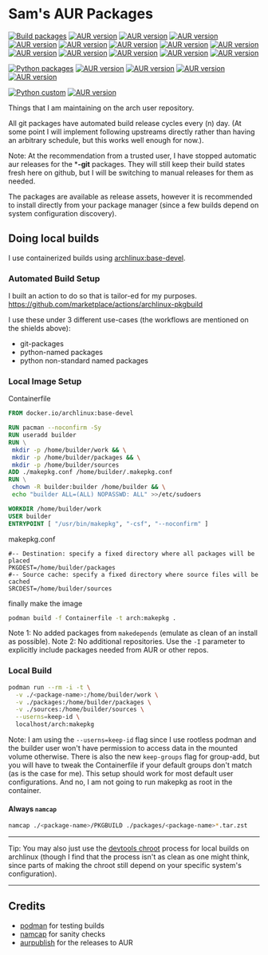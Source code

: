 # Sam's AUR Packages

[![Build packages](https://github.com/samarthj/AUR/actions/workflows/build-pkg.yml/badge.svg)](https://github.com/samarthj/AUR/actions/workflows/build-pkg.yml)
[![AUR version](https://img.shields.io/aur/version/buildah-git?label=buildah-git)](https://aur.archlinux.org/packages/buildah-git/)
[![AUR version](https://img.shields.io/aur/version/conmon-git?label=conmon-git)](https://aur.archlinux.org/packages/conmon-git/)
[![AUR version](https://img.shields.io/aur/version/containers-common-git?label=containers-common-git)](https://aur.archlinux.org/packages/containers-common-git/)
[![AUR version](https://img.shields.io/aur/version/crun-git?label=crun-git)](https://aur.archlinux.org/packages/crun-git/)
[![AUR version](https://img.shields.io/aur/version/gallery-dl-bin?label=gallery-dl-bin)](https://aur.archlinux.org/packages/gallery-dl-bin/)
[![AUR version](https://img.shields.io/aur/version/podman-dnsname-git?label=podman-dnsname-git)](https://aur.archlinux.org/packages/podman-dnsname-git/)
[![AUR version](https://img.shields.io/aur/version/podman-git?label=podman-git)](https://aur.archlinux.org/packages/podman-git/)
[![AUR version](https://img.shields.io/aur/version/podman-git?label=podman-docker-git)](https://aur.archlinux.org/packages/podman-docker-git/)
[![AUR version](https://img.shields.io/aur/version/pyinstaller-git?label=pyinstaller-git)](https://aur.archlinux.org/packages/pyinstaller-git/)
[![AUR version](https://img.shields.io/aur/version/pyinstaller-hooks-contrib?label=pyinstaller-hooks-contrib)](https://aur.archlinux.org/packages/pyinstaller-hooks-contrib/)
[![AUR version](https://img.shields.io/aur/version/pyinstaller-hooks-contrib-git?label=pyinstaller-hooks-contrib-git)](https://aur.archlinux.org/packages/pyinstaller-hooks-contrib-git/)
[![AUR version](https://img.shields.io/aur/version/skopeo-git?label=skopeo-git)](https://aur.archlinux.org/packages/skopeo-git/)
[![AUR version](https://img.shields.io/aur/version/slirp4netns-git?label=slirp4netns-git)](https://aur.archlinux.org/packages/slirp4netns-git/)

[![Python packages](https://github.com/samarthj/AUR/actions/workflows/python-pkg.yml/badge.svg)](https://github.com/samarthj/AUR/actions/workflows/python-pkg.yml)
[![AUR version](https://img.shields.io/aur/version/python-atoml?label=python-atoml)](https://aur.archlinux.org/packages/python-atoml/)
[![AUR version](https://img.shields.io/aur/version/python-pdm?label=python-pdm)](https://aur.archlinux.org/packages/python-pdm/)
[![AUR version](https://img.shields.io/aur/version/python-pdm-pep517?label=python-pdm-pep517)](https://aur.archlinux.org/packages/python-pdm-pep517/)
[![AUR version](https://img.shields.io/aur/version/python-pythonfinder?label=python-pythonfinder)](https://aur.archlinux.org/packages/python-pythonfinder/)

[![Python custom](https://github.com/samarthj/AUR/actions/workflows/python-custom-pkgs.yml/badge.svg)](https://github.com/samarthj/AUR/actions/workflows/python-custom-pkgs.yml)
[![AUR version](https://img.shields.io/aur/version/pyinstaller?label=pyinstaller)](https://aur.archlinux.org/packages/pyinstaller/)

Things that I am maintaining on the arch user repository.

All git packages have automated build release cycles every (n) day. (At some point I will implement following upstreams directly rather than having an arbitrary schedule, but this works well enough for now.).

Note: At the recommendation from a trusted user, I have stopped automatic aur releases for the ***-git** packages. They will still keep their build states fresh here on github, but I will be switching to manual releases for them as needed.

The packages are available as release assets, however it is recommended to install directly from your package manager (since a few builds depend on system configuration discovery).

## Doing local builds

I use containerized builds using [archlinux:base-devel](https://hub.docker.com/_/archlinux).

### Automated Build Setup

I built an action to do so that is tailor-ed for my purposes. https://github.com/marketplace/actions/archlinux-pkgbuild

I use these under 3 different use-cases (the workflows are mentioned on the shields above):
- git-packages
- python-named packages
- python non-standard named packages

### Local Image Setup

Containerfile

```dockerfile
FROM docker.io/archlinux:base-devel

RUN pacman --noconfirm -Sy
RUN useradd builder
RUN \
 mkdir -p /home/builder/work && \
 mkdir -p /home/builder/packages && \
 mkdir -p /home/builder/sources
ADD ./makepkg.conf /home/builder/.makepkg.conf
RUN \
 chown -R builder:builder /home/builder && \
 echo "builder ALL=(ALL) NOPASSWD: ALL" >>/etc/sudoers

WORKDIR /home/builder/work
USER builder
ENTRYPOINT [ "/usr/bin/makepkg", "-csf", "--noconfirm" ]
```

makepkg.conf

```
#-- Destination: specify a fixed directory where all packages will be placed
PKGDEST=/home/builder/packages
#-- Source cache: specify a fixed directory where source files will be cached
SRCDEST=/home/builder/sources
```

finally make the image

```bash
podman build -f Containerfile -t arch:makepkg .
```

Note 1: No added packages from `makedepends` (emulate as clean of an install as possible).
Note 2: No additional repositories. Use the `-I` parameter to explicitly include packages needed from AUR or other repos.

### Local Build

```bash
podman run --rm -i -t \
  -v ./<package-name>:/home/builder/work \
  -v ./packages:/home/builder/packages \
  -v ./sources:/home/builder/sources \
  --userns=keep-id \
  localhost/arch:makepkg
```

Note: I am using the `--userns=keep-id` flag since I use rootless podman and the builder user won't have permission to access data in the mounted volume otherwise. There is also the new `keep-groups` flag for group-add, but you will have to tweak the Containerfile if your default groups don't match (as is the case for me). This setup should work for most default user configurations. And no, I am not going to run makepkg as root in the container.

#### Always `namcap`

```bash
namcap ./<package-name>/PKGBUILD ./packages/<package-name>*.tar.zst
```

---

Tip: You may also just use the [devtools chroot](https://wiki.archlinux.org/title/DeveloperWiki:Building_in_a_clean_chroot) process for local builds on archlinux (though I find that the process isn't as clean as one might think, since parts of making the chroot still depend on your specific system's configuration).

---

## Credits

- [podman](https://podman.io) for testing builds
- [namcap](https://wiki.archlinux.org/title/namcap) for sanity checks
- [aurpublish](https://github.com/eli-schwartz/aurpublish) for the releases to AUR
